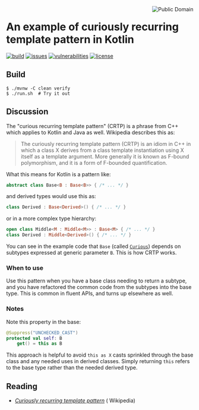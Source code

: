 <a href="LICENSE.md">
<img src="https://unlicense.org/pd-icon.png" alt="Public Domain" align="right"/>
</a>

# An example of curiously recurring template pattern in Kotlin

[![build](https://github.com/binkley/kotlin-curiously-recurring-template-pattern/workflows/build/badge.svg)](https://github.com/binkley/kotlin-curiously-recurring-template-pattern/actions)
[![issues](https://img.shields.io/github/issues/binkley/kotlin-curiously-recurring-template-pattern.svg)](https://github.com/binkley/kotlin-curiously-recurring-template-pattern/issues/)
[![vulnerabilities](https://snyk.io/test/github/binkley/kotlin-curiously-recurring-template-pattern/badge.svg)](https://snyk.io/test/github/binkley/kotlin-curiously-recurring-template-pattern)
[![license](https://img.shields.io/badge/license-Public%20Domain-blue.svg)](http://unlicense.org/)

## Build

```shell
$ ./mvnw -C clean verify
$ ./run.sh  # Try it out
```

## Discussion

The "curious recurring template pattern" (CRTP) is a phrase from C++ which
applies to Kotlin and Java as well. Wikipedia describes this as:

> The curiously recurring template pattern (CRTP) is an idiom in C++ in
> which a class X derives from a class template instantiation using X itself
> as a template argument. More generally it is known as F-bound
> polymorphism, and it is a form of F-bounded quantification.

What this means for Kotlin is a pattern like:

```kotlin
abstract class Base<B : Base<B>> { /* ... */ }
```

and derived types would use this as:

```kotlin
class Derived : Base<Derived>() { /* ... */ }
```

or in a more complex type hierarchy:

```kotlin
open class Middle<M : Middle<M>> : Base<M> { /* ... */ }
class Derived : Middle<Derived>() { /* ... */ }
```

You can see in the example code that `Base` (called
[`Curious`](./src/main/kotlin/hm/binkley/labs/curious/Main.kt))
depends on subtypes expressed at generic parameter `B`. This is how CRTP
works.

### When to use

Use this pattern when you have a base class needing to return a subtype, and
you have refactored the common code from the subtypes into the base type. This
is common in fluent APIs, and turns up elsewhere as well.

### Notes

Note this property in the base:

```kotlin
@Suppress("UNCHECKED_CAST")
protected val self: B
    get() = this as B
```

This approach is helpful to avoid `this as X` casts sprinkled through the base
class and any needed uses in derived classes. Simply returning
`this` refers to the base type rather than the needed derived type.

## Reading

* [_Curiously recurring template
  pattern_](https://en.wikipedia.org/wiki/Curiously_recurring_template_pattern) (
  Wikipedia)
